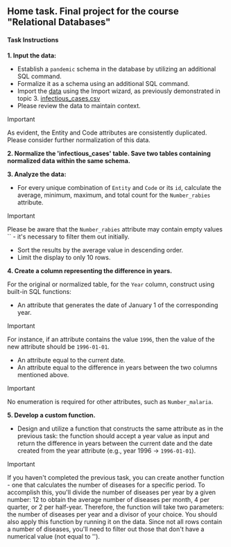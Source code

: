 ## Home task. Final project for the course "Relational Databases"

#### Task Instructions

 **1. Input the data:**

  * Establish a `pandemic` schema in the database by utilizing an additional SQL command.
  * Formalize it as a schema using an additional SQL command.
  * Import the [data](https://drive.google.com/file/d/1lHEXJvu2omYRgvSek6mHq-iQ3RmGAQ7e/view) using the Import wizard, as previously demonstrated in topic 3.
  [infectious_cases.csv](https://prod-files-secure.s3.us-west-2.amazonaws.com/89fec302-e51c-45d8-a968-db8bdab456d2/74d1694c-7c06-403a-b8fa-301608033701/infectious_cases.csv)
  * Please review the data to maintain context.

> [!IMPORTANT]
> As evident, the Entity and Code attributes are consistently duplicated. Please consider further normalization of this data.

**2. Normalize the 'infectious_cases' table. Save two tables containing normalized data within the same schema.**

**3. Analyze the data:**

- For every unique combination of `Entity` and `Code` or its `id`, calculate the average, minimum, maximum, and total count for the `Number_rabies` attribute.

> [!IMPORTANT]
> Please be aware that the `Number_rabies` attribute may contain empty values `` - it's necessary to filter them out initially.

- Sort the results by the average value in descending order.
- Limit the display to only 10 rows.

**4. Create a column representing the difference in years.**

For the original or normalized table, for the `Year` column, construct using built-in SQL functions:

- An attribute that generates the date of January 1 of the corresponding year.

> [!IMPORTANT]
> For instance, if an attribute contains the value `1996`, then the value of the new attribute should be `1996-01-01`.

- An attribute equal to the current date.
- An attribute equal to the difference in years between the two columns mentioned above.

> [!IMPORTANT]
> No enumeration is required for other attributes, such as `Number_malaria`.

**5. Develop a custom function.**

- Design and utilize a function that constructs the same attribute as in the previous task: the function should accept a year value as input and return the difference in years between the current date and the date created from the year attribute (e.g., year 1996 → `1996-01-01`).

> [!IMPORTANT]
> If you haven't completed the previous task, you can create another function - one that calculates the number of diseases for a specific period. To accomplish this, you'll divide the number of diseases per year by a given number: 12 to obtain the average number of diseases per month, 4 per quarter, or 2 per half-year. Therefore, the function will take two parameters: the number of diseases per year and a divisor of your choice. You should also apply this function by running it on the data. Since not all rows contain a number of diseases, you'll need to filter out those that don't have a numerical value (not equal to '').
